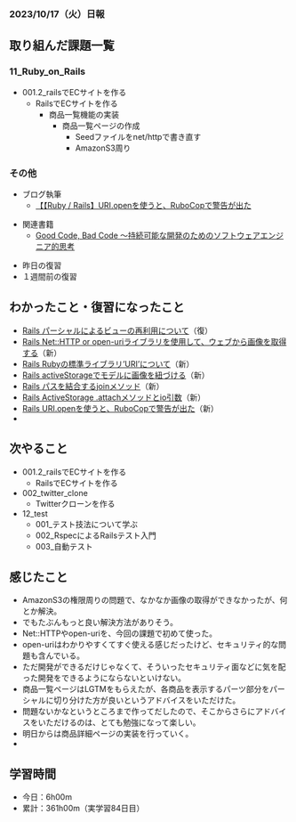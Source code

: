 ### 2023/10/17（火）日報
## 取り組んだ課題一覧

### 11_Ruby_on_Rails
  - 001.2_railsでECサイトを作る
    - RailsでECサイトを作る
      - 商品一覧機能の実装
        - 商品一覧ページの作成
          - Seedファイルをnet/httpで書き直す
          - AmazonS3周り
<!-- ### 12_test
  - 001_テスト技法について学ぶ
    - セクション1 - セクション4 -->


### その他
- ブログ執筆
  - [【【Ruby / Rails】URI.openを使うと、RuboCopで警告が出た](https://tatsuki-ju.hatenablog.com/entry/2023/10/17/202134)
<!-- - 模写コーディング
  - [作って学ぶコーディング学習サイト](https://code-step.com/)
    - [【入門編】recipemenu](https://github.com/imahoritatsuki/copyingCoding/tree/main/introductory-recipemenu/output) -->
- 関連書籍
  - [Good Code, Bad Code ～持続可能な開発のためのソフトウェアエンジニア的思考](https://amzn.asia/d/7NzMcZp)
<!-- - 関連記事・動画
  - [初心者プログラマが犯しがちな過ち25選](https://qiita.com/rana_kualu/items/379eefb3a40c6b44cb92) -->
- 昨日の復習
- １週間前の復習

## わかったこと・復習になったこと
  - [Rails パーシャルによるビューの再利用について](https://www.notion.so/Rails-086b0914a89442dabbe974f8c5c2c419?pvs=4)（復）
  - [Rails Net::HTTP or open-uriライブラリを使用して、ウェブから画像を取得する](https://www.notion.so/Rails-Net-HTTP-or-open-uri-f98bd17029aa4984a7788b8a5074be18?pvs=4)（新）
  - [Rails Rubyの標準ライブラリ’URI’について](https://www.notion.so/Ruby-rails-Ruby-URI-bdd5948f4aaa4b898a65668ea0fae006?pvs=4)（新）
  - [Rails activeStorageでモデルに画像を紐づける](https://www.notion.so/Rails-activeStorage-be4577ddd4ec4ca5b9d2384da8bd1f73?pvs=4)（新）
  - [Rails パスを結合するjoinメソッド](https://www.notion.so/Rails-join-363cb382bfa445f0b8726a1332b7044f?pvs=4)（新）
  - [Rails ActiveStorage .attachメソッドとio引数](https://www.notion.so/Rails-ActiveStorage-attach-io-43b484a6e5e74012be998fa6bbf8ca8b?pvs=4)（新）
  - [Rails URI.openを使うと、RuboCopで警告が出た](https://www.notion.so/Rails-ActiveStorage-attach-io-43b484a6e5e74012be998fa6bbf8ca8b?pvs=4)（新）
  - 

## 次やること
  - 001.2_railsでECサイトを作る
    - RailsでECサイトを作る
  - 002_twitter_clone
    - Twitterクローンを作る
- 12_test
  - 001_テスト技法について学ぶ
  - 002_RspecによるRailsテスト入門
  - 003_自動テスト

## 感じたこと
- AmazonS3の権限周りの問題で、なかなか画像の取得ができなかったが、何とか解決。
- でもたぶんもっと良い解決方法がありそう。
- Net::HTTPやopen-uriを、今回の課題で初めて使った。
- open-uriはわかりやすくてすぐ使える感じだったけど、セキュリティ的な問題も含んでいる。
- ただ開発ができるだけじゃなくて、そういったセキュリティ面などに気を配った開発をできるようにならないといけない。
- 商品一覧ページはLGTMをもらえたが、各商品を表示するパーツ部分をパーシャルに切り分けた方が良いというアドバイスをいただけた。
- 問題ないかなというところまで作ってだしたので、そこからさらにアドバイスをいただけるのは、とても勉強になって楽しい。
- 明日からは商品詳細ページの実装を行っていく。
- 
## 学習時間
- 今日：6h00m
- 累計：361h00m（実学習84日目）

